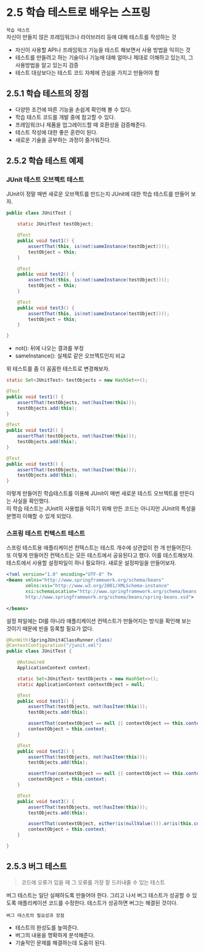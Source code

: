 # 2.5 학습 테스트로 배우는 스프링
`학습 테스트`  
자신이 만들지 않은 프레임워크나 라이브러리 등에 대해 테스트를 작성하는 것
* 자신이 사용할 API나 프레임워크 기능을 테스트 해보면서 사용 방법을 익히는 것
* 테스트를 만들려고 하는 기술이나 기능에 대해 얼마나 제대로 이해하고 있는지, 그 사용방법을 알고 있는지 검증
* 테스트 대상보다는 테스트 코드 자체에 관심을 가지고 만들어야 함

## 2.5.1 학습 테스트의 장점
* 다양한 조건에 따른 기능을 손쉽게 확인해 볼 수 있다.
* 학습 테스트 코드를 개발 중에 참고할 수 있다.
* 프레임워크나 제품을 업그레이드할 때 호환성을 검증해준다.
* 테스트 작성에 대한 좋은 훈련이 된다.
* 새로운 기술을 공부하는 과정이 즐거워진다. 

## 2.5.2 학습 테스트 예제
### JUnit 테스트 오브젝트 테스트
JUnit이 정말 매번 새로운 오브젝트를 만드는지 JUnit에 대한 학습 테스트를 만들어 보자. 
``` java
public class JUnitTest {

    static JUnitTest testObject;

    @Test
    public void test1() {
        assertThat(this, is(not(sameInstance(testObject))));
        testObject = this;
    }

    @Test
    public void test2() {
        assertThat(this, is(not(sameInstance(testObject))));
        testObject = this;
    }

    @Test
    public void test3() {
        assertThat(this, is(not(sameInstance(testObject))));
        testObject = this;
    }

}
```
* not(): 뒤에 나오는 결과를 부정 
* sameInstance(): 실제로 같은 오브젝트인지 비교  

위 테스트를 좀 더 꼼꼼한 테스트로 변경해보자.
``` java
static Set<JUnitTest> testObjects = new HashSet<>();

@Test
public void test1() {
    assertThat(testObjects, not(hasItem(this)));
    testObjects.add(this);
}

@Test
public void test2() {
    assertThat(testObjects, not(hasItem(this)));
    testObjects.add(this);
}

@Test
public void test3() {
    assertThat(testObjects, not(hasItem(this)));
    testObjects.add(this);
}
```
이렇게 만들어진 학습테스트를 이용해 JUnit이 매번 새로운 테스트 오브젝트를 만든다는 사실을 확인했다.  
이 학습 테스트는 JUnit의 사용법을 익히기 위해 만든 코드는 아니지만 JUnit의 특성을 분명히 이해할 수 있게 되었다.

### 스프링 테스트 컨텍스트 테스트
스프링 테스트용 애플리케이션 컨텍스트는 테스트 개수에 상관없이 한 개 만들어진다. 또 이렇게 만들어진 컨텍스트는 모든 테스트에서 공유된다고 했다. 이를 테스트해보자.  
테스트에서 사용할 설정파일이 하나 필요하다. 새로운 설정파일을 만들어보자.
``` xml
<?xml version="1.0" encoding="UTF-8" ?>
<beans xmlns="http://www.springframework.org/schema/beans"
       xmlns:xsi="http://www.w3.org/2001/XMLSchema-instance"
       xsi:schemaLocation="http://www.springframework.org/schema/beans
       http://www.springframework.org/schema/beans/spring-beans.xsd">
    
</beans>
```
설정 파일에는 DI를 아니라 애플리케이션 컨텍스트가 만들어지는 방식을 확인해 보는 것이기 때문에 빈을 등록할 필요가 없다.
``` java
@RunWith(SpringJUnit4ClassRunner.class)
@ContextConfiguration("/junit.xml")
public class JUnitTest {

    @Autowired
    ApplicationContext context;

    static Set<JUnitTest> testObjects = new HashSet<>();
    static ApplicationContext contextObject = null;

    @Test
    public void test1() {
        assertThat(testObjects, not(hasItem(this)));
        testObjects.add(this);

        assertThat(contextObject == null || contextObject == this.context, is(true));
        contextObject = this.context;
    }

    @Test
    public void test2() {
        assertThat(testObjects, not(hasItem(this)));
        testObjects.add(this);

        assertTrue(contextObject == null || contextObject == this.context);
        contextObject = this.context;
    }

    @Test
    public void test3() {
        assertThat(testObjects, not(hasItem(this)));
        testObjects.add(this);

        assertThat(contextObject, either(is(nullValue())).or(is(this.context)));
        contextObject = this.context;
    }

}
```

## 2.5.3 버그 테스트
> 코드에 오류가 있을 때 그 오류를 가장 잘 드러내줄 수 있는 테스트  

버그 테스트는 일단 실패하도록 만들어야 한다. 그리고 나서 버그 테스트가 성공할 수 있도록 애플리케이션 코드를 수정한다. 테스트가 성공하면 버그는 해결된 것이다.

`버그 테스트의 필요성과 장점` 
* 테스트의 완성도를 높여준다. 
* 버그의 내용을 명확하게 분석해준다.
* 기술적인 문제를 해결하는데 도움이 된다. 


